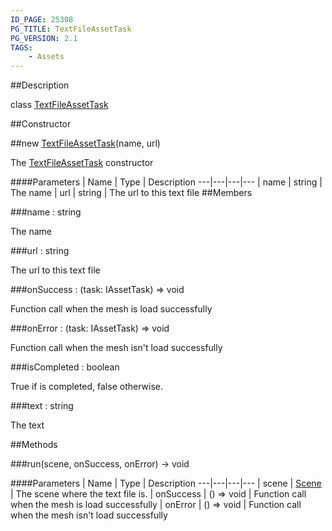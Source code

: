 ```yaml
---
ID_PAGE: 25308
PG_TITLE: TextFileAssetTask
PG_VERSION: 2.1
TAGS:
    - Assets
---
```

##Description

class [TextFileAssetTask](/classes/2.2/TextFileAssetTask)



##Constructor

##new [TextFileAssetTask](/classes/2.2/TextFileAssetTask)(name, url)

The [TextFileAssetTask](/classes/2.2/TextFileAssetTask) constructor

####Parameters
 | Name | Type | Description
---|---|---|---
 | name | string |  The name
 | url | string |  The url to this text file
##Members

###name : string

The name

###url : string

The url to this text file

###onSuccess : (task: IAssetTask) =&gt; void

Function call when the mesh is load successfully

###onError : (task: IAssetTask) =&gt; void

Function call when the mesh isn't load successfully

###isCompleted : boolean

True if is completed, false otherwise.

###text : string

The text

##Methods

###run(scene, onSuccess, onError) &rarr; void



####Parameters
 | Name | Type | Description
---|---|---|---
 | scene | [Scene](/classes/2.2/Scene) |  The scene where the text file is.
 | onSuccess | () =&gt; void |  Function call when the mesh is load successfully
 | onError | () =&gt; void |  Function call when the mesh isn't load successfully
